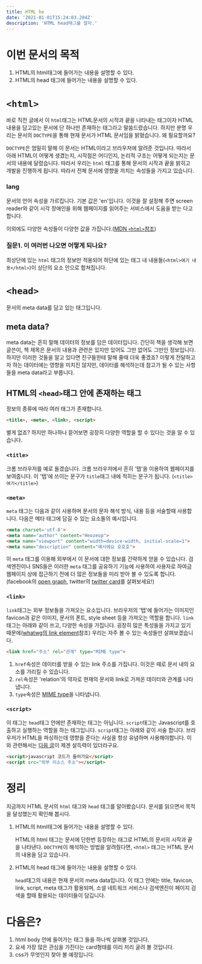 ```yaml
---
title: HTML he
date: '2021-01-01T15:24:03.284Z'
description: 'HTML head태그를 알자.'
---
```


# 이번 문서의 목적
1. HTML의 html태그에 들어가는 내용을 설명할 수 있다.
1. HTML의 head 태그에 들어가는 내용을 설명할 수 있다.

# `<html>`
바로 직전 글에서 이 `html`태그는 HTML문서의 시작과 끝을 나타내는 태그이자 HTML 내용을 담고있는 문서에 단 하나만 존재하는 태그라고 말씀드렸습니다. 하지만 분명 우리는 문서의 `DOCTYPE`을 통해 현재 문서가 HTML 문서임을 밝혔습니다. 왜 필요할까요?

`DOCTYPE`은 엄밀히 말해 이 문서는 HTML이라고 브라우저에 알려준 것입니다. 따라서 아래 HTML이 어떻게 생겼는지, 시작점은 어디인지, 논리적 구조는 어떻게 되는지는 문서의 내용에 달렸습니다. 따라서 우리는 `html` 태그를 통해 문서의 시작과 끝을 밝히고 개발을 진행하게 됩니다. 따라서 전체 문서에 영향을 끼치는 속성들을 가지고 있습니다.

### lang
문서의 언어 속성을 가르킵니다. 기본 값은 'en'입니다. 이것을 잘 설정해 주면 screen reader와 같이 시각 장애인을 위해 웹페이지를 읽어주는 서비스에서 도움을 받는 다고 합니다.

이외에도 다양한 속성들이 다양한 값을 가집니다.([MDN `<html>`참조](https://developer.mozilla.org/ko/docs/Web/HTML/Element/html))


### 질문1. <html></html>이 여러번 나오면 어떻게 되나요?
최상단에 있는 `html` 태그의 정보만 적용되어 하단에 있는 태그 내 내용들(`<html>여기 내용</html>`)이 상단의 요소 안으로 합쳐집니다.

# `<head>`
문서의 meta data를 담고 있는 태그입니다.

## meta data?
meta data는 흔히 말해 데이터의 정보를 담은 데이터입니다. 간단히 책을 생각해 보면 글쓴이, 책 제목은 문서의 내용과 관련은 있지만 있어도 그만 없어도 그만인 정보입니다. 하지만 이러한 것들을 알고 있다면 친구들한테 말해 줄때 더욱 좋겠죠? 이렇게 전달하고자 하는 데이터에는 영향을 미치진 않지만, 데이터를 해석하는데 참고가 될 수 있는 사항들을 meta data라고 부릅니다.

## HTML의 `<head>`태그 안에 존재하는 태그
정보의 종류에 따라 여러 태그가 존재합니다.
```HTML
<title>, <meta>, <link>, <script>
```

별게 없죠? 하지만 하나하나 뜯어보면 굉장히 다양한 역할을 할 수 있다는 것을 알 수 있습니다.

### `<title>`
크롬 브라우저를 예로 들겠습니다. 크롬 브라우저에서 흔히 '탭'을 이용하여 웹페이지를 보여줍니다. 이 '탭'에 쓰이는 문구가 `title`태그 내에 적히는 문구가 됩니다. (`<title>여기</title>`)

### `<meta>`
`meta` 태그는 다음과 같이 사용하며 문서의 문자 해석 방식, 내용 등을 서술할때 사용합니다. 다음은 메타 태그에 담길 수 있는 요소들의 예시입니다.
```HTML
<meta charset='utf-8'>
<meta name="author" content="Heozeop">
<meta name="viewport" content="width=device-width, initial-scale=1">
<meta name="description" content="예시에요 호호호">
```
이 `meta` 태그를 이용해 외부에서 이 문서에 대한 정보를 간략하게 얻을 수 있습니다. 검색엔진이나 SNS들은 이러한 `meta` 태그를 공유하기 기능에 사용하여 사용자로 하여금 웹페이지 상에 접근하기 전에 더 많은 정보들을 미리 받아 볼 수 있도록 합니다. (facebook의 [open graph](https://ogp.me/), twitter의 [twitter card](https://developer.twitter.com/en/docs/twitter-for-websites/cards/guides/getting-started)를 살펴보세요!)

### `<link>`
`link`태그는 외부 정보들을 가져오는 요소입니다. 브라우저의 '탭'에 들어가는 이미지인 favicon과 같은 이미지, 문서의 폰트, style sheet 등을 가져오는 역할을 합니다. `link` 태그는 아래와 같이 쓰고, 다양한 속성을 가집니다. 굉장히 많은 특성들을 가지고 있기 때문에([whatwg의 link element](https://html.spec.whatwg.org/multipage/semantics.html#the-link-element)참조) 우리는 자주 볼 수 있는 속성들만 살펴보겠습니다.
```HTML
<link href="주소" rel="관계" type="MIME type">
```
1. `href`속성은 데이터를 받을 수 있는 link 주소를 가집니다. 이것은 때로 문서 내의 요소를 가리킬 수 있습니다.
1. `rel`속성은 'relation'의 약자로 현재의 문서와 link로 가져온 데이터와 관계를 나타냅니다.
1. `type`속성은 [MIME type](https://developer.mozilla.org/ko/docs/Web/HTTP/Basics_of_HTTP/MIME_types)을 나타냅니다.

### `<script>`
이 태그는 `head`태그 안에만 존재하는 태그는 아닙니다. `script`태그는 Javascript를 호출하고 실행하는 역할을 하는 태그입니다. `script`태그는 아래와 같이 서술 합니다. 브라우저가 HTML을 파싱하는데 영향을 준다는 사실을 항상 유념하며 사용해야합니다. 이와 관련해서는 [다음 글](https://velog.io/@takeknowledge/script-%ED%83%9C%EA%B7%B8%EB%8A%94-%EC%96%B4%EB%94%94%EC%97%90-%EC%9C%84%EC%B9%98%ED%95%B4%EC%95%BC-%ED%95%A0%EA%B9%8C%EC%9A%94)이 제겐 설득력이 있더라구요.

```HTML
<script>javascript 코드가 들어가요</script>
<script src="외부 리소스 주소"></script>
```

# 정리
지금까지 HTML 문서의 `html` 태그와 `head` 태그를 알아봤습니다. 문서를 읽으면서 목적을 달성했는지 확인해 봅시다.

1. HTML의 html태그에 들어가는 내용을 설명할 수 있다.

    HTML의 html 태그는 문서에 단한번 등장하는 태그로 HTML의 문서의 시작과 끝을 나타낸다. `DOCTYPE`이 해석하는 방법을 알려줬다면, `<html>` 태그는 HTML 문서의 내용을 담고 있습니다.
1. HTML의 head 태그에 들어가는 내용을 설명할 수 있다.

    `head`태그의 내용은 현재 문서의 meta data입니다. 이 태그 안에는 title, favicon, link, script, meta 태그가 활용되며, 소셜 네트워크 서비스나 검색엔진이 페이지 검색을 할때 활용되는 데이터들이 담깁니다. 

# 다음은?
1. html body 안에 들어가는 태그 들을 하나씩 살펴볼 것입니다.
1. 요새 가장 많은 관심을 가진다는 card형태를 이리 저리 굴려 볼 것입니다.
1. css가 무엇인지 찾아 볼 예정입니다.